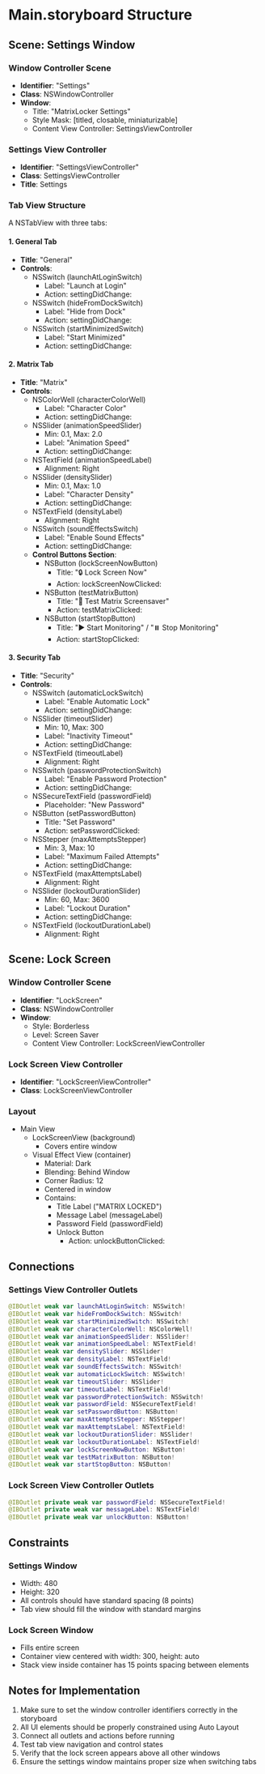 # Main.storyboard Structure

## Scene: Settings Window

### Window Controller Scene
- **Identifier**: "Settings"
- **Class**: NSWindowController
- **Window**:
  - Title: "MatrixLocker Settings"
  - Style Mask: [titled, closable, miniaturizable]
  - Content View Controller: SettingsViewController

### Settings View Controller
- **Identifier**: "SettingsViewController"
- **Class**: SettingsViewController
- **Title**: Settings

### Tab View Structure
A NSTabView with three tabs:

#### 1. General Tab
- **Title**: "General"
- **Controls**:
  - NSSwitch (launchAtLoginSwitch)
    - Label: "Launch at Login"
    - Action: settingDidChange:
  - NSSwitch (hideFromDockSwitch)
    - Label: "Hide from Dock"
    - Action: settingDidChange:
  - NSSwitch (startMinimizedSwitch)
    - Label: "Start Minimized"
    - Action: settingDidChange:

#### 2. Matrix Tab
- **Title**: "Matrix"
- **Controls**:
  - NSColorWell (characterColorWell)
    - Label: "Character Color"
    - Action: settingDidChange:
  - NSSlider (animationSpeedSlider)
    - Min: 0.1, Max: 2.0
    - Label: "Animation Speed"
    - Action: settingDidChange:
  - NSTextField (animationSpeedLabel)
    - Alignment: Right
  - NSSlider (densitySlider)
    - Min: 0.1, Max: 1.0
    - Label: "Character Density"
    - Action: settingDidChange:
  - NSTextField (densityLabel)
    - Alignment: Right
  - NSSwitch (soundEffectsSwitch)
    - Label: "Enable Sound Effects"
    - Action: settingDidChange:
  - **Control Buttons Section**:
    - NSButton (lockScreenNowButton)
      - Title: "🔒 Lock Screen Now"
      - Action: lockScreenNowClicked:
    - NSButton (testMatrixButton)
      - Title: "🧪 Test Matrix Screensaver"
      - Action: testMatrixClicked:
    - NSButton (startStopButton)
      - Title: "▶️ Start Monitoring" / "⏸️ Stop Monitoring"
      - Action: startStopClicked:

#### 3. Security Tab
- **Title**: "Security"
- **Controls**:
  - NSSwitch (automaticLockSwitch)
    - Label: "Enable Automatic Lock"
    - Action: settingDidChange:
  - NSSlider (timeoutSlider)
    - Min: 10, Max: 300
    - Label: "Inactivity Timeout"
    - Action: settingDidChange:
  - NSTextField (timeoutLabel)
    - Alignment: Right
  - NSSwitch (passwordProtectionSwitch)
    - Label: "Enable Password Protection"
    - Action: settingDidChange:
  - NSSecureTextField (passwordField)
    - Placeholder: "New Password"
  - NSButton (setPasswordButton)
    - Title: "Set Password"
    - Action: setPasswordClicked:
  - NSStepper (maxAttemptsStepper)
    - Min: 3, Max: 10
    - Label: "Maximum Failed Attempts"
    - Action: settingDidChange:
  - NSTextField (maxAttemptsLabel)
    - Alignment: Right
  - NSSlider (lockoutDurationSlider)
    - Min: 60, Max: 3600
    - Label: "Lockout Duration"
    - Action: settingDidChange:
  - NSTextField (lockoutDurationLabel)
    - Alignment: Right

## Scene: Lock Screen

### Window Controller Scene
- **Identifier**: "LockScreen"
- **Class**: NSWindowController
- **Window**:
  - Style: Borderless
  - Level: Screen Saver
  - Content View Controller: LockScreenViewController

### Lock Screen View Controller
- **Identifier**: "LockScreenViewController"
- **Class**: LockScreenViewController

### Layout
- Main View
  - LockScreenView (background)
    - Covers entire window
  - Visual Effect View (container)
    - Material: Dark
    - Blending: Behind Window
    - Corner Radius: 12
    - Centered in window
    - Contains:
      - Title Label ("MATRIX LOCKED")
      - Message Label (messageLabel)
      - Password Field (passwordField)
      - Unlock Button
        - Action: unlockButtonClicked:

## Connections

### Settings View Controller Outlets
```swift
@IBOutlet weak var launchAtLoginSwitch: NSSwitch!
@IBOutlet weak var hideFromDockSwitch: NSSwitch!
@IBOutlet weak var startMinimizedSwitch: NSSwitch!
@IBOutlet weak var characterColorWell: NSColorWell!
@IBOutlet weak var animationSpeedSlider: NSSlider!
@IBOutlet weak var animationSpeedLabel: NSTextField!
@IBOutlet weak var densitySlider: NSSlider!
@IBOutlet weak var densityLabel: NSTextField!
@IBOutlet weak var soundEffectsSwitch: NSSwitch!
@IBOutlet weak var automaticLockSwitch: NSSwitch!
@IBOutlet weak var timeoutSlider: NSSlider!
@IBOutlet weak var timeoutLabel: NSTextField!
@IBOutlet weak var passwordProtectionSwitch: NSSwitch!
@IBOutlet weak var passwordField: NSSecureTextField!
@IBOutlet weak var setPasswordButton: NSButton!
@IBOutlet weak var maxAttemptsStepper: NSStepper!
@IBOutlet weak var maxAttemptsLabel: NSTextField!
@IBOutlet weak var lockoutDurationSlider: NSSlider!
@IBOutlet weak var lockoutDurationLabel: NSTextField!
@IBOutlet weak var lockScreenNowButton: NSButton!
@IBOutlet weak var testMatrixButton: NSButton!
@IBOutlet weak var startStopButton: NSButton!
```

### Lock Screen View Controller Outlets
```swift
@IBOutlet private weak var passwordField: NSSecureTextField!
@IBOutlet private weak var messageLabel: NSTextField!
@IBOutlet private weak var unlockButton: NSButton!
```

## Constraints

### Settings Window
- Width: 480
- Height: 320
- All controls should have standard spacing (8 points)
- Tab view should fill the window with standard margins

### Lock Screen Window
- Fills entire screen
- Container view centered with width: 300, height: auto
- Stack view inside container has 15 points spacing between elements

## Notes for Implementation
1. Make sure to set the window controller identifiers correctly in the storyboard
2. All UI elements should be properly constrained using Auto Layout
3. Connect all outlets and actions before running
4. Test tab view navigation and control states
5. Verify that the lock screen appears above all other windows
6. Ensure the settings window maintains proper size when switching tabs
